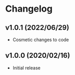 Changelog
=========

v1.0.1 (2022/06/29)
-------------------

* Cosmetic changes to code

v1.0.0 (2020/02/16)
-------------------

* Initial release
